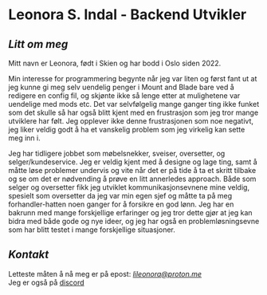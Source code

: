 # Leonora S. Indal - Backend Utvikler

## *Litt om meg*
Mitt navn er Leonora, født i Skien og har bodd i Oslo siden 2022.

Min interesse for programmering begynte når jeg var liten og først fant ut at jeg kunne gi meg selv uendelig penger i Mount and Blade bare ved å redigere en config fil, og skjønte ikke så lenge etter at mulighetene var uendelige med mods etc. Det var selvfølgelig mange ganger ting ikke funket som det skulle så har også blitt kjent med en frustrasjon som jeg tror mange utviklere har følt. Jeg opplever ikke denne frustrasjonen som noe negativt, jeg liker veldig godt å ha et vanskelig problem som jeg virkelig kan sette meg inn i.

Jeg har tidligere jobbet som møbelsnekker, sveiser, oversetter, og selger/kundeservice. Jeg er veldig kjent med å designe og lage ting, samt å måtte løse problemer undervis og vite når det er på tide å ta et skritt tilbake og se om det er nødvending å prøve en litt annerledes approach.
Både som selger og oversetter fikk jeg utviklet kommunikasjonsevnene mine veldig, spesielt som oversetter da jeg var min egen sjef og måtte ta på meg forhandler-hatten noen ganger for å forsikre en god lønn. 
Jeg har en bakrunn med mange forskjellige erfaringer og jeg tror dette gjør at jeg kan bidra med både gode og nye ideer, og jeg har også en problemløsningsevne som har blitt testet i mange forskjellige situasjoner.

## *Kontakt*
Letteste måten å nå meg er på epost: *lileonora@proton.me*  
Jeg er også på [discord](https://discordapp.com/users/the_noggie) 


<!--
**li1811/li1811** is a ✨ _special_ ✨ repository because its `README.md` (this file) appears on your GitHub profile.

Here are some ideas to get you started:

- 🔭 I’m currently working on ...
- 🌱 I’m currently learning ...
- 👯 I’m looking to collaborate on ...
- 🤔 I’m looking for help with ...
- 💬 Ask me about ...
- 📫 How to reach me: ...
- 😄 Pronouns: ...
- ⚡ Fun fact: ...
-->
